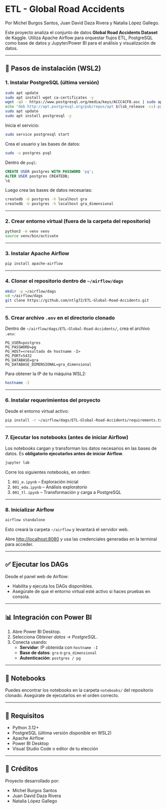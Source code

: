 
# ETL - Global Road Accidents

Por Michel Burgos Santos, Juan David Daza Rivera y Natalia López Gallego.

Este proyecto analiza el conjunto de datos **Global Road Accidents Dataset** de Kaggle. Utiliza Apache Airflow para orquestar flujos ETL, PostgreSQL como base de datos y Jupyter/Power BI para el análisis y visualización de datos.

---

## 🚀 Pasos de instalación (WSL2)

### 1. Instalar PostgreSQL (última versión)

```bash
sudo apt update
sudo apt install wget ca-certificates -y
wget -qO - https://www.postgresql.org/media/keys/ACCC4CF8.asc | sudo apt-key add -
echo "deb http://apt.postgresql.org/pub/repos/apt $(lsb_release -cs)-pgdg main" | sudo tee /etc/apt/sources.list.d/pgdg.list
sudo apt update
sudo apt install postgresql -y
```

Inicia el servicio:

```bash
sudo service postgresql start
```

Crea el usuario y las bases de datos:

```bash
sudo -u postgres psql
```

Dentro de `psql`:

```sql
CREATE USER postgres WITH PASSWORD 'pg';
ALTER USER postgres CREATEDB;
\q
```

Luego crea las bases de datos necesarias:

```bash
createdb -U postgres -h localhost gra
createdb -U postgres -h localhost gra_dimensional
```

---

### 2. Crear entorno virtual (fuera de la carpeta del repositorio)

```bash
python3 -m venv venv
source venv/bin/activate
```

---

### 3. Instalar Apache Airflow

```bash
pip install apache-airflow
```

---

### 4. Clonar el repositorio dentro de `~/airflow/dags`

```bash
mkdir -p ~/airflow/dags
cd ~/airflow/dags
git clone https://github.com/ntlg72/ETL-Global-Road-Accidents.git
```

---

### 5. Crear archivo `.env` en el directorio clonado

Dentro de `~/airflow/dags/ETL-Global-Road-Accidents/`, crea el archivo `.env`:

```env
PG_USER=postgres
PG_PASSWORD=pg
PG_HOST=<resultado de hostname -I>
PG_PORT=5432
PG_DATABASE=gra
PG_DATABASE_DIMENSIONAL=gra_dimensional
```

Para obtener la IP de tu máquina WSL2:

```bash
hostname -I
```

---

### 6. Instalar requerimientos del proyecto

Desde el entorno virtual activo:

```bash
pip install -r ~/airflow/dags/ETL-Global-Road-Accidents/requirements.txt
```

---

### 7. Ejecutar los notebooks (antes de iniciar Airflow)

Los notebooks cargan y transforman los datos necesarios en las bases de datos. Es **obligatorio ejecutarlos antes de iniciar Airflow**.

```bash
jupyter lab
```

Corre los siguientes notebooks, en orden:

1. `001_e.ipynb` – Exploración inicial  
2. `001_eda.ipynb` – Análisis exploratorio  
3. `001_tl.ipynb` – Transformación y carga a PostgreSQL

---

### 8. Inicializar Airflow

```bash
airflow standalone
```

Esto creará la carpeta `~/airflow` y levantará el servidor web.

Abre [http://localhost:8080](http://localhost:8080) y usa las credenciales generadas en la terminal para acceder.

---

## ✅ Ejecutar los DAGs

Desde el panel web de Airflow:

- Habilita y ejecuta los DAGs disponibles.
- Asegúrate de que el entorno virtual esté activo si haces pruebas en consola.

---

## 📊 Integración con Power BI

1. Abre Power BI Desktop.
2. Selecciona _Obtener datos → PostgreSQL_.
3. Conecta usando:
   - **Servidor**: IP obtenida con `hostname -I`
   - **Base de datos**: `gra` o `gra_dimensional`
   - **Autenticación**: `postgres / pg`

---

## 📁 Notebooks

Puedes encontrar los notebooks en la carpeta `notebooks/` del repositorio clonado. Asegúrate de ejecutarlos en el orden correcto.

---

## 📌 Requisitos

- Python 3.12+
- PostgreSQL (última versión disponible en WSL2)
- Apache Airflow
- Power BI Desktop
- Visual Studio Code o editor de tu elección

---

## 🧠 Créditos

Proyecto desarrollado por:

- Michel Burgos Santos  
- Juan David Daza Rivera  
- Natalia López Gallego
